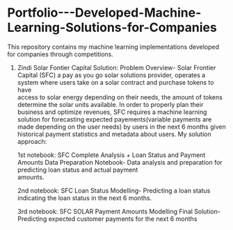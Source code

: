# Portfolio---Developed-Machine-Learning-Solutions-for-Companies
This repository contains my machine learning implementations developed for companies through competitions.


1) Zindi Solar Fontier Capital Solution:
   Problem Overview- Solar Frontier Capital (SFC) a pay as you go solar solutions provider, operates a system where users take on a solar contract and purchase tokens to have    
   access to solar energy depending on their needs, the amount of tokens determine the solar units available. In order to properly plan their business and optimize revenues, SFC 
   requires a machine learning solution for forecasting expected payements(variable payments are made depending on the user needs) by users in the next 6 months given historical 
   payment statistics and metadata about users.
   My solution approach:

   1st notebook: SFC Complete Analysis + Loan Status and Payment Amounts Data Preparation Notebook- Data analysis and preparation for predicting loan status and actual payment     
   amounts.
   
   2nd notebook: SFC Loan Status Modelling- Predicting a loan status indicating the loan status in the next 6 months.
   
   3rd notebook: SFC SOLAR Payment Amounts Modelling Final Solution- Predicting expected customer payments for the next 6 months
